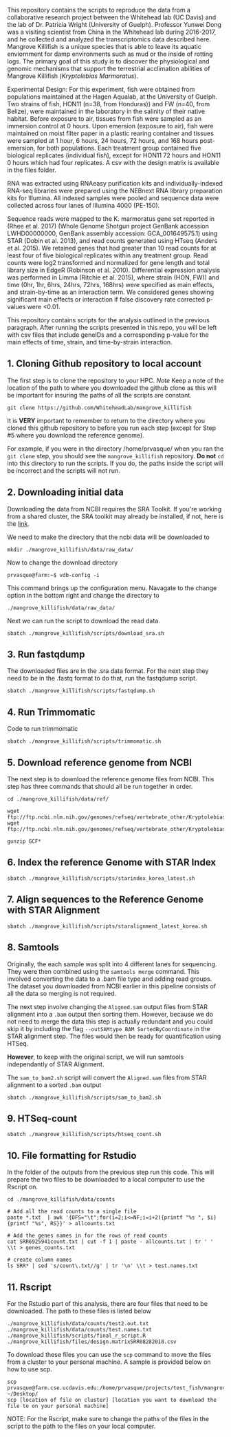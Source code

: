 This repository contains the scripts to reproduce the data from a collaborative research project between the Whitehead lab (UC Davis) and the lab of Dr. Patricia Wright (University of Guelph). Professor Yunwei Dong was a visiting scientist from China in the Whitehead lab during 2016-2017, and he collected and analyzed the transcriptomics data described here. Mangrove Killifish is a unique species that is able to leave its aquatic enviornment for damp environments such as mud or the inside of rotting logs. The primary goal of this study is to discover the physiological and genomic mechanisms that support the terrestrial acclimation abilities of Mangrove Killifish (_Kryptolebias Marmoratus_).

Experimental Design: For this experiment, fish were obtained from populations maintained at the Hagen Aqualab, at the University of Guelph. Two strains of fish, HON11 (n=38, from Honduras)) and FW (n=40, from Belize), were maintained in the laboratory in the salinity of their native habitat. Before exposure to air, tissues from fish were sampled as an immersion control at 0 hours. Upon emersion (exposure to air), fish were maintained on moist filter paper in a plastic rearing container and tissues were sampled at 1 hour, 6 hours, 24 hours, 72 hours, and 168 hours post-emersion, for both populations. Each treatment group contained five biological replicates (individual fish), except for HON11 72 hours and HON11 0 hours which had four replicates. A csv with the design matrix is available in the files folder.

RNA was extracted using RNAeasy purification kits and individually-indexed RNA-seq libraries were prepared using the NEBnext RNA library preparation kits for Illumina. All indexed samples were pooled and sequence data were collected across four lanes of Illumina 4000 (PE-150).

Sequence reads were mapped to the K. marmoratus gene set reported in (Rhee et al. 2017) (Whole Genome Shotgun project GenBank accession LWHD00000000, GenBank assembly accession: GCA_001649575.1) using STAR (Dobin et al. 2013), and read counts generated using HTseq (Anders et al. 2015). We retained genes that had greater than 10 read counts for at least four of five biological replicates within any treatment group. Read counts were log2 transformed and normalized for gene length and total library size in EdgeR (Robinson et al. 2010). Differential expression analysis was performed in Limma (Ritchie et al. 2015), where strain (HON, FW)) and time (0hr, 1hr, 6hrs, 24hrs, 72hrs, 168hrs) were specified as main effects, and strain-by-time as an interaction term. We considered genes showing significant main effects or interaction if false discovery rate corrected p-values were <0.01.

This repository contains scripts for the analysis outlined in the previous paragraph. After running the scripts presented in this repo, you will be left with csv files that include geneIDs and a corresponding p-value for the main effects of time, strain, and time-by-strain interaction.



## 1. Cloning Github repository to local account
The first step is to clone the repository to your HPC.
*Note* Keep a note of the location of the path to where you downloaded the github clone as this will be important for insuring the paths of all the scripts are constant.
```
git clone https://github.com/WhiteheadLab/mangrove_killifish
```
It is **VERY** important to remember to return to the directory where you cloned this github repository to before you run each step (except for Step #5 where you download the reference genome).

For example, if you were in the directory /home/prvasque/ when you ran the `git clone` step, you should see the `mangrove_killifish` repository. **Do not** `cd` into this directory to run the scripts. If you do, the paths inside the script will be incorrect and the scripts will not run. 



## 2. Downloading initial data
Downloading the data from NCBI requires the SRA Toolkit. If you're working from a shared cluster, the SRA toolkit may already be installed, if not, here is the [link](https://www.ncbi.nlm.nih.gov/sra/docs/toolkitsoft/).

We need to make the directory that the ncbi data will be downloaded to
```
mkdir ./mangrove_killifish/data/raw_data/
```
Now to change the download directory
```
prvasque@farm:~$ vdb-config -i
```

This command brings up the configuration menu. Navagate to the change option in the bottom right and change the directory to 
```
./mangrove_killifish/data/raw_data/
```

Next we can run the script to download the read data.
```
sbatch ./mangrove_killifish/scripts/download_sra.sh
```

## 3. Run fastqdump
The downloaded files are in the .sra data format. For the next step they need to be in the .fastq format to do that, run the fastqdump script.
```
sbatch ./mangrove_killifish/scripts/fastqdump.sh
```

## 4. Run Trimmomatic
Code to run trimmomatic
```
sbatch ./mangrove_killifish/scripts/trimmomatic.sh
```

## 5. Download reference genome from NCBI
The next step is to download the reference genome files from NCBI.
This step has three commands that should all be run together in order.
```
cd ./mangrove_killifish/data/ref/

wget ftp://ftp.ncbi.nlm.nih.gov/genomes/refseq/vertebrate_other/Kryptolebias_marmoratus/latest_assembly_versions/GCF_001649575.1_ASM164957v1/GCF_001649575.1_ASM164957v1_genomic.gff.gz
wget ftp://ftp.ncbi.nlm.nih.gov/genomes/refseq/vertebrate_other/Kryptolebias_marmoratus/latest_assembly_versions/GCF_001649575.1_ASM164957v1/GCF_001649575.1_ASM164957v1_genomic.fna.gz

gunzip GCF*
```

## 6. Index the reference Genome with STAR Index
```
sbatch ./mangrove_killifish/scripts/starindex_korea_latest.sh
```
## 7. Align sequences to the Reference Genome with STAR Alignment
```
sbatch ./mangrove_killifish/scripts/staralignment_latest_korea.sh
```
## 8. Samtools

Originally, the each sample was split into 4 different lanes for sequencing. They were then combined using the `samtools merge` command. This involved converting the data to a .bam file type and adding read groups. The dataset you downloaded from NCBI earlier in this pipeline consists of all the data so merging is not required.

The next step involve changing the `Aligned.sam` output files from STAR alignment into a `.bam` output then sorting them. However, because we do not need to merge the data this step is actually redundant and you could skip it by including the flag `--outSAMtype BAM SortedByCoordinate` in the STAR alignment step. The files would then be ready for quantification using HTSeq.

**However**, to keep with the original script, we will run samtools independantly of STAR Alignment.

The `sam_to_bam2.sh` script will convert the `Aligned.sam` files from STAR alignment to a sorted `.bam` output

```
sbatch ./mangrove_killifish/scripts/sam_to_bam2.sh
```

## 9. HTSeq-count
```
sbatch ./mangrove_killifish/scripts/htseq_count.sh
```
## 10. File formatting for Rstudio
In the folder of the outputs from the previous step run this code. This will prepare the two files to be downloaded to a local computer to use the Rscript on.
```
cd ./mangrove_killifish/data/counts

# Add all the read counts to a single file
paste *.txt  | awk '{OFS="\t";for(i=2;i<=NF;i=i+2){printf "%s ", $i}{printf "%s", RS}}' > allcounts.txt

# Add the genes names in for the rows of read counts
cat SRR6925941count.txt | cut -f 1 | paste - allcounts.txt | tr ' ' \\t > genes_counts.txt 

# create column names
ls SRR* | sed 's/count\.txt//g' | tr '\n' \\t > test.names.txt
```
## 11. Rscript
For the Rstudio part of this analysis, there are four files that need to be downloaded. The path to these files is listed below
```
./mangrove_killifish/data/counts/test2.out.txt
./mangrove_killifish/data/counts/test.names.txt
./mangrove_killifish/scripts/final_r_script.R
./mangrove_killifish/files/design.matrixSRR08282018.csv
```
To download these files you can use the `scp` command to move the files from a cluster to your personal machine.
A sample is provided below on how to use scp.
```
scp prvasque@farm.cse.ucdavis.edu:/home/prvasque/projects/test_fish/mangrove_killifish/data/counts/test2.out.txt ~/Desktop/
scp [location of file on cluster] [location you want to download the file to on your personal machine]
```

NOTE: For the Rscript, make sure to change the paths of the files in the script to the path to the files on your local computer.


